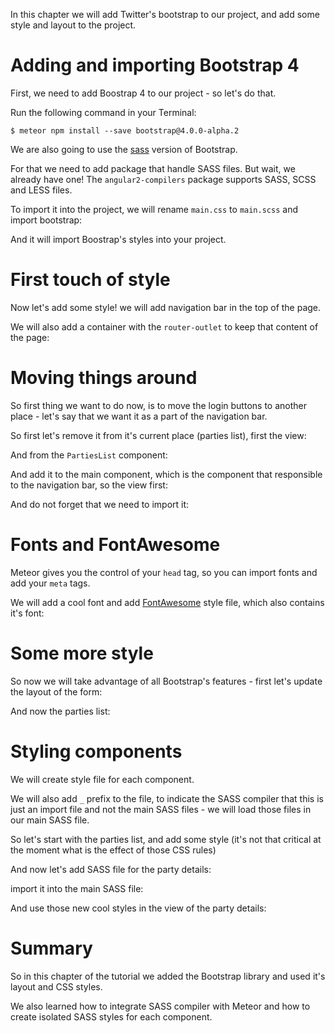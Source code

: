 In this chapter we will add Twitter's bootstrap to our project, and add some style and layout to the project.

# Adding and importing Bootstrap 4

First, we need to add Boostrap 4 to our project - so let's do that.

Run the following command in your Terminal:

    $ meteor npm install --save bootstrap@4.0.0-alpha.2

We are also going to use the [sass](http://sass-lang.com/) version of Bootstrap.

For that we need to add package that handle SASS files. But wait, we already have one! The `angular2-compilers` package supports SASS, SCSS and LESS files.

To import it into the project, we will rename `main.css` to `main.scss` and import bootstrap:

<diffbox tutorial="angular2-meteor-socially" step="17.2"></diffbox>

And it will import Boostrap's styles into your project.

# First touch of style

Now let's add some style! we will add navigation bar in the top of the page.

We will also add a container with the `router-outlet` to keep that content of the page:

<diffbox tutorial="angular2-meteor-socially" step="17.3"></diffbox>

# Moving things around

So first thing we want to do now, is to move the login buttons to another place - let's say that we want it as a part of the navigation bar.

So first let's remove it from it's current place (parties list), first the view:

<diffbox tutorial="angular2-meteor-socially" step="17.4" filename="client/imports/parties-list/parties-list.html"></diffbox>

And from the `PartiesList` component:

<diffbox tutorial="angular2-meteor-socially" step="17.4" filename="client/imports/parties-list/parties-list.ts"></diffbox>

And add it to the main component, which is the component that responsible to the navigation bar, so the view first:

<diffbox tutorial="angular2-meteor-socially" step="17.5"></diffbox>

And do not forget that we need to import it:

<diffbox tutorial="angular2-meteor-socially" step="17.6"></diffbox>

# Fonts and FontAwesome

Meteor gives you the control of your `head` tag, so you can import fonts and add your `meta` tags.

We will add a cool font and add [FontAwesome](https://fortawesome.github.io/Font-Awesome/) style file, which also contains it's font:

<diffbox tutorial="angular2-meteor-socially" step="17.7"></diffbox>

# Some more style

So now we will take advantage of all Bootstrap's features - first let's update the layout of the form:

<diffbox tutorial="angular2-meteor-socially" step="17.8"></diffbox>

And now the parties list:

<diffbox tutorial="angular2-meteor-socially" step="17.9"></diffbox>

# Styling components

We will create style file for each component.

We will also add `_` prefix to the file, to indicate the SASS compiler that this is just an import file and not the main SASS files - we will load those files in our main SASS file.

So let's start with the parties list, and add some style (it's not that critical at the moment what is the effect of those CSS rules)

<diffbox tutorial="angular2-meteor-socially" step="17.10" filename="client/imports/parties-list/_parties-list.scss"></diffbox>

And now let's add SASS file for the party details:

<diffbox tutorial="angular2-meteor-socially" step="17.11" filename="client/imports/party-details/_party-details.scss"></diffbox>

import it into the main SASS file:

<diffbox tutorial="angular2-meteor-socially" step="17.10" filename="client/css/main.scss"></diffbox>

And use those new cool styles in the view of the party details:

<diffbox tutorial="angular2-meteor-socially" step="17.12"></diffbox>


# Summary

So in this chapter of the tutorial we added the Bootstrap library and used it's layout and CSS styles.

We also learned how to integrate SASS compiler with Meteor and how to create isolated SASS styles for each component.
